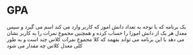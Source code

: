 # GPA
یک برنامه که با توجه به تعداد دانش اموز که کاربر وارد می کند اسم می گیرد و سپس معدل هر یک از دانش اموزا را حساب کرده و همچنین مجموع نمرات را به کاربر نشان می دهد
با این برنامه می تواند بفهمد که کلا مجموع نمرات کلاس چند است و به طور کلی معدل کلاس چه مقدار می شود 
